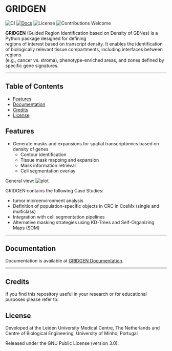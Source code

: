 # GRIDGEN

![CI](https://github.com/deMirandaLab/GRIDGEN/actions/workflows/ci.yml/badge.svg)
[![Docs](https://img.shields.io/badge/docs-GitHub--Pages-blue.svg)](https://demirandalab.github.io/GRIDGEN/)
![License](https://img.shields.io/badge/license-MIT-blue.svg)
![Contributions Welcome](https://img.shields.io/badge/contributions-welcome-brightgreen.svg)


**GRIDGEN** (Guided Region Identification based on Density of GENes) is a Python package designed for defining  
regions of interest based on transcript density. It enables the identification of biologically relevant tissue compartments, including interfaces between regions  
(e.g., cancer vs. stroma), phenotype-enriched areas, and zones defined by specific gene signatures.

---

## Table of Contents
- [Features](#features)
- [Documentation](#documentation)
- [Credits](#credits)
- [License](#license)

## Features

- Generate masks and expansions for spatial transcriptomics based on density of genes  
  - Contour identification  
  - Tissue mask mapping and expansion  
  - Mask information retrieval  
  - Cell segmentation overlay  

General view: 
![plot](docs/figures/gridgen.png)

GRIDGEN contains the following Case Studies: 
  - tumor microenvironment analysis  
  - Definition of population-specific objects in CRC in CosMx (single and multiclass)  
  - Integration with cell segmentation pipelines  
  - Alternative masking strategies using KD-Trees and Self-Organizing Maps (SOM)

---

## Documentation

Documentation is available at [GRIDGEN Documentation](https://demirandalab-gridgen.readthedocs.io/en/latest/).

---

## Credits
If you find this repository useful in your research or for educational purposes please refer to:



## License

Developed at the Leiden University Medical Centre, The Netherlands and 
Centre of Biological Engineering, University of Minho, Portugal

Released under the GNU Public License (version 3.0).


[//]: # (.. |License| image:: https://img.shields.io/badge/license-GPL%20v3.0-blue.svg)

[//]: # (   :target: https://opensource.org/licenses/GPL-3.0)

[//]: # (.. |PyPI version| image:: https://badge.fury.io/py/propythia.svg)

[//]: # (   :target: https://badge.fury.io/py/propythia)

[//]: # (.. |RTD version| image:: https://readthedocs.org/projects/propythia/badge/?version=latest&style=plastic)

[//]: # (   :target: https://propythia.readthedocs.io/)



